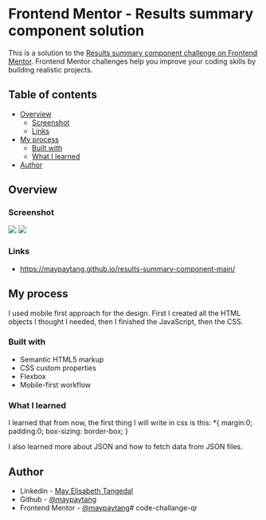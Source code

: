 # Frontend Mentor - Results summary component solution

This is a solution to the [Results summary component challenge on Frontend Mentor](https://www.frontendmentor.io/challenges/results-summary-component-CE_K6s0maV). Frontend Mentor challenges help you improve your coding skills by building realistic projects. 

## Table of contents

- [Overview](#overview)
  - [Screenshot](#screenshot)
  - [Links](#links)
- [My process](#my-process)
  - [Built with](#built-with)
  - [What I learned](#what-i-learned)
- [Author](#author)

## Overview

### Screenshot

![](./my-solution-screenshot-mobile.png)
![](./my-solution-screenshot-desktop.png)

### Links

- https://maypaytang.github.io/results-summary-component-main/

## My process

I used mobile first approach for the design. First I created all the HTML objects I thought I needed, 
then I finished the JavaScript, then the CSS.

### Built with

- Semantic HTML5 markup
- CSS custom properties
- Flexbox
- Mobile-first workflow

### What I learned

I learned that from now, the first thing I will write in css is this:
*{
    margin:0;
    padding:0;
    box-sizing: border-box;
}

I also learned more about JSON and how to fetch data from JSON files.

## Author
- Linkedin - [May Elisabeth Tangedal](https://www.linkedin.com/in/may-elisabeth-tangedal-607930165)
- Github - [@maypaytang](https://github.com/maypaytang)
- Frontend Mentor - [@maypaytang](https://www.frontendmentor.io/profile/maypaytang)# code-challange-qr
